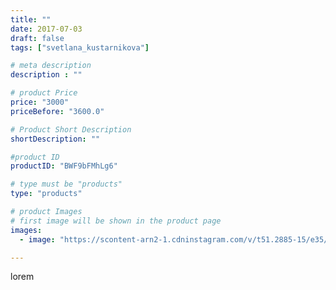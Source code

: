 ```yaml
---
title: ""
date: 2017-07-03
draft: false
tags: ["svetlana_kustarnikova"]

# meta description
description : ""

# product Price
price: "3000"
priceBefore: "3600.0"

# Product Short Description
shortDescription: ""

#product ID
productID: "BWF9bFMhLg6"

# type must be "products"
type: "products"

# product Images
# first image will be shown in the product page
images:
  - image: "https://scontent-arn2-1.cdninstagram.com/v/t51.2885-15/e35/19623509_263822664096357_8066230383282225152_n.jpg?se=7&tp=1&_nc_ht=scontent-arn2-1.cdninstagram.com&_nc_cat=109&_nc_ohc=Z-MESxRpAk0AX8l6X3L&ccb=7-4&oh=5bdab2ca86ade0430f5a8f7c011c35b5&oe=60847C4E&ig_cache_key=MTU1MDkxNTc4ODU0MDc4Njc0Ng%3D%3D.2-ccb7-4"

---
```

lorem
